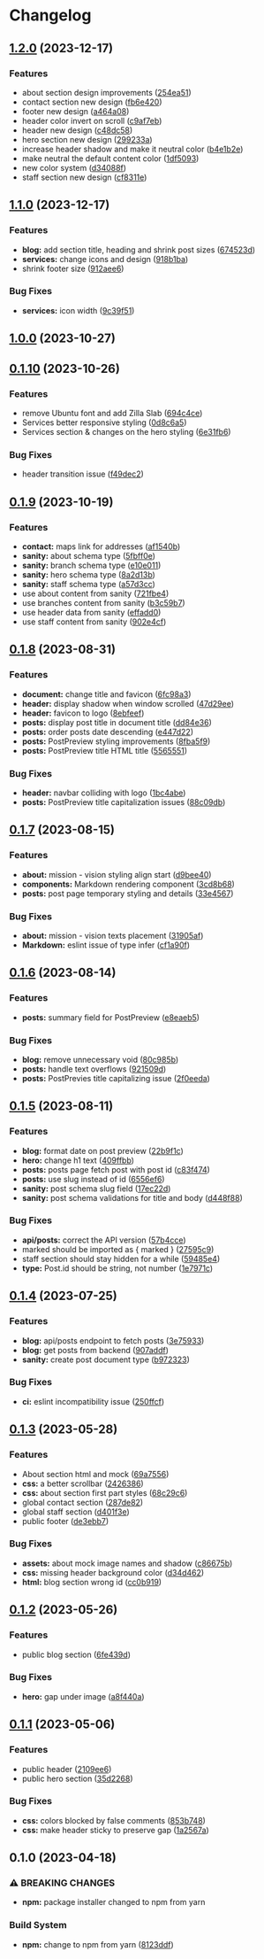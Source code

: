 # Changelog

## [1.2.0](https://github.com/huseyin-ozkan/ozkan-musavirlik/compare/v1.1.0...v1.2.0) (2023-12-17)


### Features

* about section design improvements ([254ea51](https://github.com/huseyin-ozkan/ozkan-musavirlik/commit/254ea5152b63d564c3df405e579eb940f1bb4c4a))
* contact section new design ([fb6e420](https://github.com/huseyin-ozkan/ozkan-musavirlik/commit/fb6e420c48f5db4bf18c93253044f38078e4fbcc))
* footer new design ([a464a08](https://github.com/huseyin-ozkan/ozkan-musavirlik/commit/a464a08764a23112497c3089ebba8b1b605ad273))
* header color invert on scroll ([c9af7eb](https://github.com/huseyin-ozkan/ozkan-musavirlik/commit/c9af7eb8d8ad5cabb14a320353c10ac0006dd6d0))
* header new design ([c48dc58](https://github.com/huseyin-ozkan/ozkan-musavirlik/commit/c48dc58dfa43b61f507074d0e5ce5ab0d141141f))
* hero section new design ([299233a](https://github.com/huseyin-ozkan/ozkan-musavirlik/commit/299233a58528d14b4c94a87850a5ad18396e122e))
* increase header shadow and make it neutral color ([b4e1b2e](https://github.com/huseyin-ozkan/ozkan-musavirlik/commit/b4e1b2e2d7283891c882688016da91a3fb9d9cf8))
* make neutral the default content color ([1df5093](https://github.com/huseyin-ozkan/ozkan-musavirlik/commit/1df5093ddded84a265a0d70a1a0dab932642e902))
* new color system ([d34088f](https://github.com/huseyin-ozkan/ozkan-musavirlik/commit/d34088fd6a76d1adf72ca4f663adb4d277affa85))
* staff section new design ([cf8311e](https://github.com/huseyin-ozkan/ozkan-musavirlik/commit/cf8311e8553854c4feb29138d7f1ae5d31c51580))

## [1.1.0](https://github.com/huseyin-ozkan/ozkan-musavirlik/compare/v1.0.0...v1.1.0) (2023-12-17)


### Features

* **blog:** add section title, heading and shrink post sizes ([674523d](https://github.com/huseyin-ozkan/ozkan-musavirlik/commit/674523da9351579933b63f6e769e7280d25f428a))
* **services:** change icons and design ([918b1ba](https://github.com/huseyin-ozkan/ozkan-musavirlik/commit/918b1ba75de572d6857359eff5f995d16766b9c7))
* shrink footer size ([912aee6](https://github.com/huseyin-ozkan/ozkan-musavirlik/commit/912aee6efec75b4058a304b0469fbbb7c314f54b))


### Bug Fixes

* **services:** icon width ([9c39f51](https://github.com/huseyin-ozkan/ozkan-musavirlik/commit/9c39f51e62418ba5bf59ea593904589e7b669008))

## [1.0.0](https://github.com/huseyin-ozkan/ozkan-musavirlik/compare/v0.1.10...v1.0.0) (2023-10-27)

## [0.1.10](https://github.com/huseyin-ozkan/ozkan-musavirlik/compare/v0.1.9...v0.1.10) (2023-10-26)


### Features

* remove Ubuntu font and add Zilla Slab ([694c4ce](https://github.com/huseyin-ozkan/ozkan-musavirlik/commit/694c4ce132cd220842e399c6d8065018ad1b17f3))
* Services better responsive styling ([0d8c6a5](https://github.com/huseyin-ozkan/ozkan-musavirlik/commit/0d8c6a5aae540ebed5b9b581625d8e4f816e5736))
* Services section & changes on the hero styling ([6e31fb6](https://github.com/huseyin-ozkan/ozkan-musavirlik/commit/6e31fb61b9cbbef06b8934ae9fe1c4678a211071))


### Bug Fixes

* header transition issue ([f49dec2](https://github.com/huseyin-ozkan/ozkan-musavirlik/commit/f49dec26798183e9ea313de239c8fc0d4da737d0))

## [0.1.9](https://github.com/huseyin-ozkan/ozkan-musavirlik/compare/v0.1.8...v0.1.9) (2023-10-19)


### Features

* **contact:** maps link for addresses ([af1540b](https://github.com/huseyin-ozkan/ozkan-musavirlik/commit/af1540b72bcaadb915693aa470ffb4e86b4ca1c0))
* **sanity:** about schema type ([5fbff0e](https://github.com/huseyin-ozkan/ozkan-musavirlik/commit/5fbff0ea9f9ffba0787f3b276a117ffa227f5811))
* **sanity:** branch schema type ([e10e011](https://github.com/huseyin-ozkan/ozkan-musavirlik/commit/e10e011052efc94967ad92032af7666047b851e0))
* **sanity:** hero schema type ([8a2d13b](https://github.com/huseyin-ozkan/ozkan-musavirlik/commit/8a2d13b2754ded4c41d6ccbb0cf4cfdbe9a33cc8))
* **sanity:** staff schema type ([a57d3cc](https://github.com/huseyin-ozkan/ozkan-musavirlik/commit/a57d3ccbf17ba9dfa94c22ecc9b306b499591e92))
* use about content from sanity ([721fbe4](https://github.com/huseyin-ozkan/ozkan-musavirlik/commit/721fbe4572c2b5fe6ba552980b31f98098660afd))
* use branches content from sanity ([b3c59b7](https://github.com/huseyin-ozkan/ozkan-musavirlik/commit/b3c59b7b3dc493db91349ef98e1d4d2ca65761f9))
* use header data from sanity ([effadd0](https://github.com/huseyin-ozkan/ozkan-musavirlik/commit/effadd053044bcb9cfc97ca9e504249d8f448881))
* use staff content from sanity ([902e4cf](https://github.com/huseyin-ozkan/ozkan-musavirlik/commit/902e4cfbec747d39ad66457bca75460f895d8d49))

## [0.1.8](https://github.com/huseyin-ozkan/ozkan-musavirlik/compare/v0.1.7...v0.1.8) (2023-08-31)


### Features

* **document:** change title and favicon ([6fc98a3](https://github.com/huseyin-ozkan/ozkan-musavirlik/commit/6fc98a3e956b9f6d7679f1137fc98d9eb6593a3b))
* **header:** display shadow when window scrolled ([47d29ee](https://github.com/huseyin-ozkan/ozkan-musavirlik/commit/47d29ee41da39d295d0f51747be5a8f656f7690e))
* **header:** favicon to logo ([8ebfeef](https://github.com/huseyin-ozkan/ozkan-musavirlik/commit/8ebfeeffd644206118b4bbad6e1fadc9dc203665))
* **posts:** display post title in document title ([dd84e36](https://github.com/huseyin-ozkan/ozkan-musavirlik/commit/dd84e36ac0d895a03d9f4be55c11271a9a116733))
* **posts:** order posts date descending ([e447d22](https://github.com/huseyin-ozkan/ozkan-musavirlik/commit/e447d2251b2372236dcaa75d5346d79ec98f0d40))
* **posts:** PostPreview styling improvements ([8fba5f9](https://github.com/huseyin-ozkan/ozkan-musavirlik/commit/8fba5f9c873f0bf706db20b7a47b47afa210789b))
* **posts:** PostPreview title HTML title ([5565551](https://github.com/huseyin-ozkan/ozkan-musavirlik/commit/55655510eedac8b826ec1633348a2022ac9f4eff))


### Bug Fixes

* **header:** navbar colliding with logo ([1bc4abe](https://github.com/huseyin-ozkan/ozkan-musavirlik/commit/1bc4abe1d2664f5e59f9646b73f50abf99c85eaf))
* **posts:** PostPreview title capitalization issues ([88c09db](https://github.com/huseyin-ozkan/ozkan-musavirlik/commit/88c09dbc59f27afa7fce0a59ae239655246429c1))

## [0.1.7](https://github.com/huseyin-ozkan/ozkan-musavirlik/compare/v0.1.6...v0.1.7) (2023-08-15)


### Features

* **about:** mission - vision styling align start ([d9bee40](https://github.com/huseyin-ozkan/ozkan-musavirlik/commit/d9bee40d26d3df72d99499fd552b522f34e530c0))
* **components:** Markdown rendering component ([3cd8b68](https://github.com/huseyin-ozkan/ozkan-musavirlik/commit/3cd8b68289f72779281560b89510a743d4755569))
* **posts:** post page temporary styling and details ([33e4567](https://github.com/huseyin-ozkan/ozkan-musavirlik/commit/33e456737c5da52896392175b25f30b6c36b1242))


### Bug Fixes

* **about:** mission - vision texts placement ([31905af](https://github.com/huseyin-ozkan/ozkan-musavirlik/commit/31905af680dd5445f1c1b389526ea383c00edf88))
* **Markdown:** eslint issue of type infer ([cf1a90f](https://github.com/huseyin-ozkan/ozkan-musavirlik/commit/cf1a90ff39be9fb7b02cece5ca6c9a71faf73d4f))

## [0.1.6](https://github.com/huseyin-ozkan/ozkan-musavirlik/compare/v0.1.5...v0.1.6) (2023-08-14)


### Features

* **posts:** summary field for PostPreview ([e8eaeb5](https://github.com/huseyin-ozkan/ozkan-musavirlik/commit/e8eaeb52ed1fa0654eb5b65eb34e610c46f4fabd))


### Bug Fixes

* **blog:** remove unnecessary void ([80c985b](https://github.com/huseyin-ozkan/ozkan-musavirlik/commit/80c985bcd4823231da4a949e4d1041acae5fda8e))
* **posts:** handle text overflows ([921509d](https://github.com/huseyin-ozkan/ozkan-musavirlik/commit/921509d08b30487eb4c43fbf20b021ad4008fa64))
* **posts:** PostPrevies title capitalizing issue ([2f0eeda](https://github.com/huseyin-ozkan/ozkan-musavirlik/commit/2f0eedacd4faa842eb19e6b4a503aa038b9ba341))

## [0.1.5](https://github.com/huseyin-ozkan/ozkan-musavirlik/compare/v0.1.4...v0.1.5) (2023-08-11)


### Features

* **blog:** format date on post preview ([22b9f1c](https://github.com/huseyin-ozkan/ozkan-musavirlik/commit/22b9f1cda7423d32b6b0064f797d0c265a917c27))
* **hero:** change h1 text ([409ffbb](https://github.com/huseyin-ozkan/ozkan-musavirlik/commit/409ffbb8641d5935ab5b97c2ed70048e2263c577))
* **posts:** posts page fetch post with post id ([c83f474](https://github.com/huseyin-ozkan/ozkan-musavirlik/commit/c83f4747c0a2e72f6f60c74fc809e9174dd8cb77))
* **posts:** use slug instead of id ([6556ef6](https://github.com/huseyin-ozkan/ozkan-musavirlik/commit/6556ef65d6b37ff6aba5a4bb30950b66f2286afd))
* **sanity:** post schema slug field ([17ec22d](https://github.com/huseyin-ozkan/ozkan-musavirlik/commit/17ec22d129df4377ca6c923181caa3254f8afd39))
* **sanity:** post schema validations for title and body ([d448f88](https://github.com/huseyin-ozkan/ozkan-musavirlik/commit/d448f8814b7e3800a1f94a6ca63970f67155ee5f))


### Bug Fixes

* **api/posts:** correct the API version ([57b4cce](https://github.com/huseyin-ozkan/ozkan-musavirlik/commit/57b4ccec0b6d1bbe0bcc5efe841c968068f3237c))
* marked should be imported as { marked } ([27595c9](https://github.com/huseyin-ozkan/ozkan-musavirlik/commit/27595c98b4b7e07fc9bba5b5d4e8d31d15743af7))
* staff section should stay hidden for a while ([59485e4](https://github.com/huseyin-ozkan/ozkan-musavirlik/commit/59485e430f29167dbeaaa8bd6a748b9c2dd08072))
* **type:** Post.id should be string, not number ([1e7971c](https://github.com/huseyin-ozkan/ozkan-musavirlik/commit/1e7971cad460b70410c5180418cb8354f1e354a1))

## [0.1.4](https://github.com/Metehan-Altuntekin/ozkan-musavirlik/compare/v0.1.3...v0.1.4) (2023-07-25)


### Features

* **blog:** api/posts endpoint to fetch posts ([3e75933](https://github.com/Metehan-Altuntekin/ozkan-musavirlik/commit/3e759338d707215bd502ecf968b7c8bf9abd9dca))
* **blog:** get posts from backend ([907addf](https://github.com/Metehan-Altuntekin/ozkan-musavirlik/commit/907addf6dfa469fd2b505c1e98818bd274294cf3))
* **sanity:** create post document type ([b972323](https://github.com/Metehan-Altuntekin/ozkan-musavirlik/commit/b97232301a691679b90599db3a6976356b7cc576))


### Bug Fixes

* **ci:** eslint incompatibility issue ([250ffcf](https://github.com/Metehan-Altuntekin/ozkan-musavirlik/commit/250ffcfbf909d6884616ca75affb5f58dae6b5e8))

## [0.1.3](https://github.com/Metehan-Altuntekin/ozkan-musavirlik/compare/v0.1.2...v0.1.3) (2023-05-28)


### Features

* About section html and mock ([69a7556](https://github.com/Metehan-Altuntekin/ozkan-musavirlik/commit/69a7556d0699a5718d403647ab9204ea0ad65bca))
* **css:** a better scrollbar ([2426386](https://github.com/Metehan-Altuntekin/ozkan-musavirlik/commit/2426386442a2fcc462f408cfc9d01d92e9f944ef))
* **css:** about section first part styles ([68c29c6](https://github.com/Metehan-Altuntekin/ozkan-musavirlik/commit/68c29c60be7b0cdecf9e0514d052f73c0d4ab761))
* global contact section ([287de82](https://github.com/Metehan-Altuntekin/ozkan-musavirlik/commit/287de824ead790563b6c6df26d97ac3a07ba7684))
* global staff section ([d401f3e](https://github.com/Metehan-Altuntekin/ozkan-musavirlik/commit/d401f3eb436b2d109d1a0f8762e2c03b824b5400))
* public footer ([de3ebb7](https://github.com/Metehan-Altuntekin/ozkan-musavirlik/commit/de3ebb7c227396b8ac4f4bc26d7f314c8a7fdaf1))


### Bug Fixes

* **assets:** about mock image names and shadow ([c86675b](https://github.com/Metehan-Altuntekin/ozkan-musavirlik/commit/c86675bd48f4f6722398d428e234edac467f998f))
* **css:** missing header background color ([d34d462](https://github.com/Metehan-Altuntekin/ozkan-musavirlik/commit/d34d462dddaf257d8d806de97fe85607fdad9fd9))
* **html:** blog section wrong id ([cc0b919](https://github.com/Metehan-Altuntekin/ozkan-musavirlik/commit/cc0b919b7548950cf3812b81719fbf6d4a445c45))

## [0.1.2](https://github.com/Metehan-Altuntekin/ozkan-musavirlik/compare/v0.1.1...v0.1.2) (2023-05-26)


### Features

* public blog section ([6fe439d](https://github.com/Metehan-Altuntekin/ozkan-musavirlik/commit/6fe439d757fd6f84898a93319575f3e66fc30135))


### Bug Fixes

* **hero:** gap under image ([a8f440a](https://github.com/Metehan-Altuntekin/ozkan-musavirlik/commit/a8f440a0ccbeca5940e15495e193e7c4092517e6))

## [0.1.1](https://github.com/Metehan-Altuntekin/ozkan-musavirlik/compare/v0.1.0...v0.1.1) (2023-05-06)


### Features

* public header ([2109ee6](https://github.com/Metehan-Altuntekin/ozkan-musavirlik/commit/2109ee6aea76c51fa806fc069eb4611bec234ef4))
* public hero section ([35d2268](https://github.com/Metehan-Altuntekin/ozkan-musavirlik/commit/35d2268cd0f47ec4c9c1db4d209908b1eefcf99f))


### Bug Fixes

* **css:** colors blocked by false comments ([853b748](https://github.com/Metehan-Altuntekin/ozkan-musavirlik/commit/853b74802c974bd1ed346fe2050db9edaf491d9a))
* **css:** make header sticky to preserve gap ([1a2567a](https://github.com/Metehan-Altuntekin/ozkan-musavirlik/commit/1a2567aa7d6a5683d38cb3d99f8af556f806bc55))

## 0.1.0 (2023-04-18)

### ⚠ BREAKING CHANGES

- **npm:** package installer changed to npm from yarn

### Build System

- **npm:** change to npm from yarn ([8123ddf](https://github.com/Metehan-Altuntekin/ozkan-musavirlik/commit/8123ddf67d0adcd869a9c90f7e76c550b32494ae))
